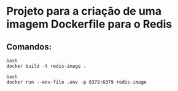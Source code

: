 # Projeto para a criação de uma imagem Dockerfile para o Redis

## Comandos:
````
bash
docker build -t redis-image .
````

````
bash
docker run --env-file .env -p 6379:6379 redis-image
````
